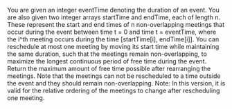You are given an integer eventTime denoting the duration of an event. You are also given two integer arrays startTime and endTime, each of length n.
These represent the start and end times of n non-overlapping meetings that occur during the event between time t = 0 and time t = eventTime, where the i^th meeting occurs during the time [startTime[i], endTime[i]].
You can reschedule at most one meeting by moving its start time while maintaining the same duration, such that the meetings remain non-overlapping, to maximize the longest continuous period of free time during the event.
Return the maximum amount of free time possible after rearranging the meetings.
Note that the meetings can not be rescheduled to a time outside the event and they should remain non-overlapping.
Note: In this version, it is valid for the relative ordering of the meetings to change after rescheduling one meeting.
